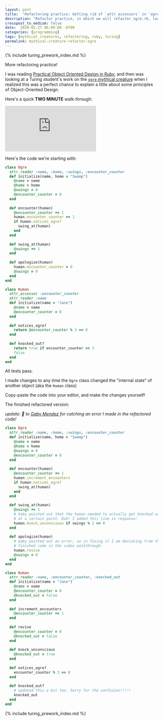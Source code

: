 ```yaml
---
layout: post
title:  "Refactoring practice: Getting rid of `attr_accessors` in `ogre.rb`"
description: "Refactor practice, in which we will refactor ogre.rb, learn more about Ruby, object-oriented design, and clean code"
crosspost_to_medium: false
date:  2020-01-27 06:00:00 -0700
categories: [programming]
tags: [mythical_creatures, refactoring, ruby, turing]
permalink: mythical-creature-refactor-ogre
---
```


{% include turing_prework_index.md %}

More refactoring practice! 

I was reading [Practical Object Oriented Design in Ruby](https://www.amazon.com/Practical-Object-Oriented-Design-Ruby-Addison-Wesley/dp/0321721330), and then was looking at a Turing student's work on the [`ogre` mythical creature](https://github.com/turingschool/ruby-exercises/blob/master/mythical-creatures/test/ogre_test.rb) when I realized this was a perfect chance to explain a little about some principles of Object-Oriented Design.

Here's a quick **TWO MINUTE** walk-through:

<div class="container">
<iframe class="video" src="https://www.youtube.com/embed/Z_e7p8cDF1Q" frameborder="0" allow="accelerometer; autoplay; encrypted-media; gyroscope; picture-in-picture" allowfullscreen></iframe>
</div>

<!--more-->

Here's the code we're starting with:

```rb
class Ogre
  attr_reader :name, :home, :swings, :encounter_counter
  def initialize(name, home = "Swamp")
    @name = name
    @home = home
    @swings = 0
    @encounter_counter = 0
  end
  
  def encounter(human)
    @encounter_counter += 1
    human.encounter_counter += 1
    if human.notices_ogre?
      swing_at(human)
    end
  end
  
  def swing_at(human)
    @swings += 1
  end
  
  def apologize(human)
    human.encounter_counter = 0
    @swings = 0
  end
end

class Human
  attr_accessor :encounter_counter
  attr_reader :name
  def initialize(name = "Jane")
    @name = name
    @encounter_counter = 0
  end
  
  def notices_ogre?
    return @encounter_counter % 3 == 0
  end
  
  def knocked_out?
    return true if encounter_counter >= 3
    false
  end
end
```

All tests pass.

I made changes to any time the `Ogre` class changed the "internal state" of another object (aka the `Human` class)

Copy-paste the code into your editor, and make the changes yourself!


The finished refactored version:

_update: 👏 to [Gaby Mendez](https://github.com/gabichuelas) for catching an error I made in the refactored code!_

```ruby
class Ogre
  attr_reader :name, :home, :swings, :encounter_counter
  def initialize(name, home = "Swamp")
    @name = name
    @home = home
    @swings = 0
    @encounter_counter = 0
  end
  
  def encounter(human)
    @encounter_counter += 1
    human.increment_encounters
    if human.notices_ogre?
      swing_at(human)
    end
  end
  
  def swing_at(human)
    @swings += 1
    # Gaby pointed out that the human needed to actually get knocked unconscious
    # at a certain point. Duh! I added this line in response:
    human.knock_unconscious if swings % 2 == 0
  end
  
  def apologize(human)
    # Gaby pointed out an error, so in fixing it I am deviating from the 
    # finished code in the video walkthrough. 
    human.revive
    @swings = 0
  end
end

class Human
  attr_reader :name, :encounter_counter, :knocked_out
  def initialize(name = "Jane")
    @name = name
    @encounter_counter = 0
    @knocked_out = false
  end
  
  def increment_encounters
    @encounter_counter += 1
  end
  
  def revive
    @encounter_counter = 0
    @knocked_out = false
  end
  
  def knock_unconscious
    @knocked_out = true
  end
  
  def notices_ogre?
    encounter_counter % 3 == 0
  end
  
  def knocked_out?
    # updated this a bit too. Sorry for the confusion!!!!!
    knocked_out
  end
end
```

{% include turing_prework_index.md %}

